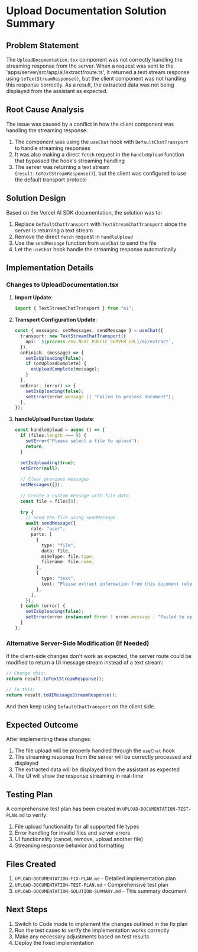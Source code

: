 # Upload Documentation Solution Summary

## Problem Statement
The `UploadDocumentation.tsx` component was not correctly handling the streaming response from the server. When a request was sent to the 'apps/server/src/app/ai/extract/route.ts', it returned a text stream response using `toTextStreamResponse()`, but the client component was not handling this response correctly. As a result, the extracted data was not being displayed from the assistant as expected.

## Root Cause Analysis
The issue was caused by a conflict in how the client component was handling the streaming response:

1. The component was using the `useChat` hook with `DefaultChatTransport` to handle streaming responses
2. It was also making a direct `fetch` request in the `handleUpload` function that bypassed the hook's streaming handling
3. The server was returning a text stream (`result.toTextStreamResponse()`), but the client was configured to use the default transport protocol

## Solution Design
Based on the Vercel AI SDK documentation, the solution was to:

1. Replace `DefaultChatTransport` with `TextStreamChatTransport` since the server is returning a text stream
2. Remove the direct `fetch` request in `handleUpload`
3. Use the `sendMessage` function from `useChat` to send the file
4. Let the `useChat` hook handle the streaming response automatically

## Implementation Details

### Changes to UploadDocumentation.tsx

1. **Import Update**:
   ```typescript
   import { TextStreamChatTransport } from "ai";
   ```

2. **Transport Configuration Update**:
   ```typescript
   const { messages, setMessages, sendMessage } = useChat({
     transport: new TextStreamChatTransport({
       api: `${process.env.NEXT_PUBLIC_SERVER_URL}/ai/extract`,
     }),
     onFinish: (message) => {
       setIsUploading(false);
       if (onUploadComplete) {
         onUploadComplete(message);
       }
     },
     onError: (error) => {
       setIsUploading(false);
       setError(error.message || "Failed to process document");
     },
   });
   ```

3. **handleUpload Function Update**:
   ```typescript
   const handleUpload = async () => {
     if (files.length === 0) {
       setError("Please select a file to upload");
       return;
     }

     setIsUploading(true);
     setError(null);
     
     // Clear previous messages
     setMessages([]);
     
     // Create a custom message with file data
     const file = files[0];
     
     try {
       // Send the file using sendMessage
       await sendMessage({
         role: "user",
         parts: [
           {
             type: "file",
             data: file,
             mimeType: file.type,
             filename: file.name,
           },
           {
             type: "text",
             text: "Please extract information from this document relevant to Vietnamese birth registration.",
           },
         ],
       });
     } catch (error) {
       setIsUploading(false);
       setError(error instanceof Error ? error.message : "Failed to upload file");
     }
   };
   ```

### Alternative Server-Side Modification (If Needed)
If the client-side changes don't work as expected, the server route could be modified to return a UI message stream instead of a text stream:

```typescript
// Change this:
return result.toTextStreamResponse();

// To this:
return result.toUIMessageStreamResponse();
```

And then keep using `DefaultChatTransport` on the client side.

## Expected Outcome
After implementing these changes:
1. The file upload will be properly handled through the `useChat` hook
2. The streaming response from the server will be correctly processed and displayed
3. The extracted data will be displayed from the assistant as expected
4. The UI will show the response streaming in real-time

## Testing Plan
A comprehensive test plan has been created in `UPLOAD-DOCUMENTATION-TEST-PLAN.md` to verify:
1. File upload functionality for all supported file types
2. Error handling for invalid files and server errors
3. UI functionality (cancel, remove, upload another file)
4. Streaming response behavior and formatting

## Files Created
1. `UPLOAD-DOCUMENTATION-FIX-PLAN.md` - Detailed implementation plan
2. `UPLOAD-DOCUMENTATION-TEST-PLAN.md` - Comprehensive test plan
3. `UPLOAD-DOCUMENTATION-SOLUTION-SUMMARY.md` - This summary document

## Next Steps
1. Switch to Code mode to implement the changes outlined in the fix plan
2. Run the test cases to verify the implementation works correctly
3. Make any necessary adjustments based on test results
4. Deploy the fixed implementation